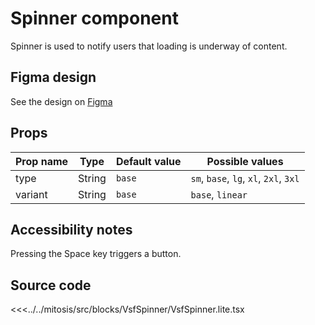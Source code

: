 # Spinner component

Spinner is used to notify users that loading is underway of content.

<PlaygroundWrapper component="Spinner"/>

## Figma design

See the design on [Figma](https://www.figma.com/file/CWOkbpne0tDpSenT4ZEUTQ/%F0%9F%9B%A0-SFUI-2.0-%7C-Development?node-id=10599%3A5933)

## Props

| Prop name | Type     | Default value | Possible values                       |
|-----------| -------- |---------------|---------------------------------------|
| type      | String   | `base`        | `sm`, `base`, `lg`, `xl`, `2xl`, `3xl`|
| variant   | String   | `base`        | `base`, `linear`                      |


## Accessibility notes

Pressing the Space key triggers a button.

## Source code

<<<../../mitosis/src/blocks/VsfSpinner/VsfSpinner.lite.tsx
